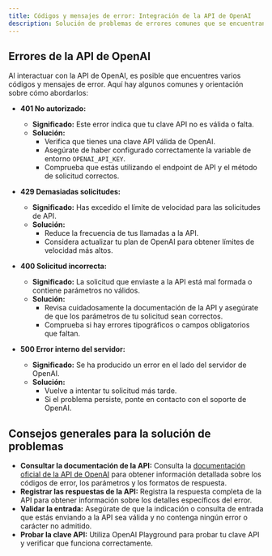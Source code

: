 ```yaml
---
title: Códigos y mensajes de error: Integración de la API de OpenAI
description: Solución de problemas de errores comunes que se encuentran al usar la API de OpenAI dentro del proyecto Starlight.
---
```


## Errores de la API de OpenAI

Al interactuar con la API de OpenAI, es posible que encuentres varios códigos y mensajes de error. Aquí hay algunos comunes y orientación sobre cómo abordarlos:

*   **401 No autorizado:**
    *   **Significado:** Este error indica que tu clave API no es válida o falta.
    *   **Solución:**
        *   Verifica que tienes una clave API válida de OpenAI.
        *   Asegúrate de haber configurado correctamente la variable de entorno `OPENAI_API_KEY`.
        *   Comprueba que estás utilizando el endpoint de API y el método de solicitud correctos.

*   **429 Demasiadas solicitudes:**
    *   **Significado:** Has excedido el límite de velocidad para las solicitudes de API.
    *   **Solución:**
        *   Reduce la frecuencia de tus llamadas a la API.
        *   Considera actualizar tu plan de OpenAI para obtener límites de velocidad más altos.

*   **400 Solicitud incorrecta:**
    *   **Significado:** La solicitud que enviaste a la API está mal formada o contiene parámetros no válidos.
    *   **Solución:**
        *   Revisa cuidadosamente la documentación de la API y asegúrate de que los parámetros de tu solicitud sean correctos.
        *   Comprueba si hay errores tipográficos o campos obligatorios que faltan.

*   **500 Error interno del servidor:**
    *   **Significado:** Se ha producido un error en el lado del servidor de OpenAI. 
    *   **Solución:**
        *   Vuelve a intentar tu solicitud más tarde.
        *   Si el problema persiste, ponte en contacto con el soporte de OpenAI. 

## Consejos generales para la solución de problemas

*   **Consultar la documentación de la API:** Consulta la [documentación oficial de la API de OpenAI](https://beta.openai.com/docs/api-reference) para obtener información detallada sobre los códigos de error, los parámetros y los formatos de respuesta. 
*   **Registrar las respuestas de la API:** Registra la respuesta completa de la API para obtener información sobre los detalles específicos del error.
*   **Validar la entrada:** Asegúrate de que la indicación o consulta de entrada que estás enviando a la API sea válida y no contenga ningún error o carácter no admitido.
*   **Probar la clave API:** Utiliza OpenAI Playground para probar tu clave API y verificar que funciona correctamente. 


